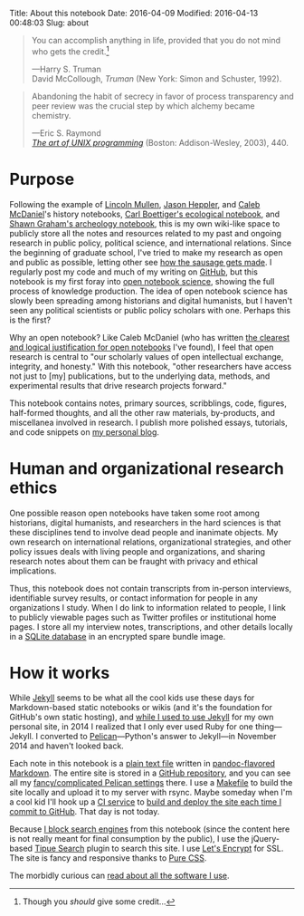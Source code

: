 Title: About this notebook
Date: 2016-04-09
Modified: 2016-04-13 00:48:03
Slug: about

> You can accomplish anything in life, provided that you do not mind who gets the credit.[^1]
> 
> —Harry S. Truman  
> David McCollough, *Truman* (New York: Simon and Schuster, 1992).

> Abandoning the habit of secrecy in favor of process transparency and peer review was the crucial step by which alchemy became chemistry.
> 
> —Eric S. Raymond  
> [*The art of UNIX programming*](https://books.google.com/books?id=H4q1t-jAcBIC&pg=PA440&lpg=PA440&dq=Abandoning+the+habit+of+secrecy+in+favor+of+process+transparency&source=bl&ots=-e4tLoygcr&sig=d4t3wJ-qIDkCxRZxHXYS8iismNk&hl=en&sa=X&ved=0ahUKEwjk0M6OxYrMAhWIKyYKHSsgAUkQ6AEIHTAA#v=onepage&q=Abandoning%20the%20habit%20of%20secrecy%20in%20favor%20of%20process%20transparency&f=false) (Boston: Addison-Wesley, 2003), 440.

# Purpose

Following the example of [Lincoln Mullen](http://notebook.lincolnmullen.com/), [Jason Heppler](http://notebook.jasonheppler.org/), and [Caleb McDaniel](http://wcm1.web.rice.edu/)'s history notebooks, [Carl Boettiger's ecological notebook](http://www.carlboettiger.info/lab-notebook.html), and [Shawn Graham's archeology notebook](https://electricarchaeology.ca/2015/10/06/an-elegant-open-notebook/), this is my own wiki-like space to publicly store all the notes and resources related to my past and ongoing research in public policy, political science, and international relations. Since the beginning of graduate school, I've tried to make my research as open and public as possible, letting other see [how the sausage gets made](http://genius.com/Lin-manuel-miranda-the-room-where-it-happens-lyrics#note-7871352). I regularly post my code and much of my writing on [GitHub](https://github.com/andrewheiss/), but this notebook is my first foray into [open notebook science](https://en.wikipedia.org/wiki/Open_notebook_science), showing the full process of knowledge production. The idea of open notebook science has slowly been spreading among historians and digital humanists, but I haven't seen any political scientists or public policy scholars with one. Perhaps this is the first?

Why an open notebook? Like Caleb McDaniel (who has written [the clearest and logical justification for open notebooks](http://wcm1.web.rice.edu/open-notebook-history.html) I've found), I feel that open research is central to "our scholarly values of open intellectual exchange, integrity, and honesty." With this notebook, "other researchers have access not just to [my] publications, but to the underlying data, methods, and experimental results that drive research projects forward."

This notebook contains notes, primary sources, scribblings, code, figures, half-formed thoughts, and all the other raw materials, by-products, and miscellanea involved in research. I publish more polished essays, tutorials, and code snippets on [my personal blog](https://www.andrewheiss.com/blog/).


# Human and organizational research ethics

One possible reason open notebooks have taken some root among historians, digital humanists, and researchers in the hard sciences is that these disciplines tend to involve dead people and inanimate objects. My own research on international relations, organizational strategies, and other policy issues deals with living people and organizations, and sharing research notes about them can be fraught with privacy and ethical implications.

Thus, this notebook does not contain transcripts from in-person interviews, identifiable survey results, or contact information for people in any organizations I study. When I do link to information related to people, I link to publicly viewable pages such as Twitter profiles or institutional home pages. I store all my interview notes, transcriptions, and other details locally in a [SQLite database](https://www.andrewheiss.com/blog/2016/02/10/libreoffice-base-sqlite-odbc-osx/) in an encrypted spare bundle image.


# How it works

While [Jekyll](https://jekyllrb.com/) seems to be what all the cool kids use these days for Markdown-based static notebooks or wikis (and it's the foundation for GitHub's own static hosting), and [while I used to use Jekyll](https://github.com/andrewheiss/ah-jekyll) for my own personal site, in 2014 I realized that I only ever used Ruby for one thing—Jekyll. I converted to [Pelican](http://blog.getpelican.com/)—Python's answer to Jekyll—in November 2014 and haven't looked back.

Each note in this notebook is a [plain text file](http://plain-text.co/) written in [pandoc-flavored](http://pandoc.org/) [Markdown](https://daringfireball.net/projects/markdown/). The entire site is stored in a [GitHub repository](https://github.com/andrewheiss/notebook), and you can see all my [fancy/complicated Pelican settings](https://github.com/andrewheiss/notebook/blob/master/pelicanconf.py) there. I use a [Makefile](https://github.com/andrewheiss/notebook/blob/master/Makefile) to build the site locally and upload it to my server with rsync. Maybe someday when I'm a cool kid I'll hook up a [CI service](https://travis-ci.org/) to [build and deploy the site each time I commit to GitHub](http://blog.mathieu-leplatre.info/publish-your-pelican-blog-on-github-pages-via-travis-ci.html). That day is not today.

Because [I block search engines](https://notebook.andrewheiss.com/robots.txt) from this notebook (since the content here is not really meant for final consumption by the public), I use the jQuery-based [Tipue Search](http://www.tipue.com/search/) plugin to search this site. I use [Let's Encrypt](https://letsencrypt.org/) for SSL. The site is fancy and responsive thanks to [Pure CSS](http://purecss.io/).

The morbidly curious can [read about all the software I use](https://www.andrewheiss.com/uses/).

[^1]:   Though you *should* give some credit…

